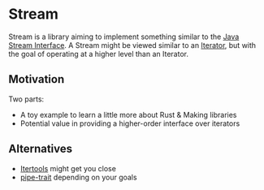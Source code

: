 # Stream #

Stream is a library aiming to implement something similar to the [Java Stream Interface](https://docs.oracle.com/javase/8/docs/api/java/util/stream/Stream.html). A Stream might be viewed similar to an [Iterator](https://doc.rust-lang.org/std/iter/index.html), but with the goal of operating at a higher level than an Iterator.

## Motivation ##

Two parts:

- A toy example to learn a little more about Rust & Making libraries
- Potential value in providing a higher-order interface over iterators

## Alternatives ##

- [Itertools](https://docs.rs/itertools/0.9.0/itertools/) might get you close 
- [pipe-trait](https://github.com/KSXGitHub/pipe-trait) depending on your goals
